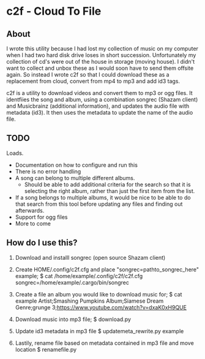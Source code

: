 # c2f - Cloud To File

## About

I wrote this utility because I had lost my collection of music on my computer when I had two hard disk drive loses in short succession.
Unfortunately my collection of cd's were out of the house in storage (moving house). I didn't want to collect and unbox these
as I would soon have to send them offsite again.
So instead I wrote c2f so that I could download these as a replacement from cloud, convert from mp4 to mp3 and add id3 tags.

c2f is a utility to download videos and convert them to mp3 or ogg files.
It identfiies the song and album, using a combination songrec (Shazam client) and Musicbrainz (additional information), and updates the audio file with metadata (id3).
It then uses the metadata to update the name of the audio file.

## TODO
Loads.
* Documentation on how to configure and run this
* There is no error handling
* A song can belong to multiple different albums.
    - Should be able to add additional criteria for the search
      so that it is selecting the right album, rather than just
      the first item from the list.
* If a song belongs to multiple albums, it would be nice to be
  able to do that search from this tool before updating any files
  and finding out afterwards.
* Support for ogg files
* More to come


## How do I use this?
1. Download and installl songrec (open source Shazam client)

2. Create HOME/.config/c2f.cfg and place "songrec=pathto_songrec_here"
   example;
       $ cat /home/example/.config/c2f/c2f.cfg
       songrec=/home/example/.cargo/bin/songrec

3. Create a file an album you would like to download music for;
       $ cat example
       Artist;Smashing Pumpkins
       Album;Siamese Dream
       Genre;grunge
       3;https://www.youtube.com/watch?v=dxaK0xH9QUE

4. Download music into mp3 file;
       $ download.py

5. Update id3 metadata in mp3 file
      $ updatemeta_rewrite.py example

6. Lastily, rename file based on metadata contained in mp3 file and move location
     $ renamefile.py
   
